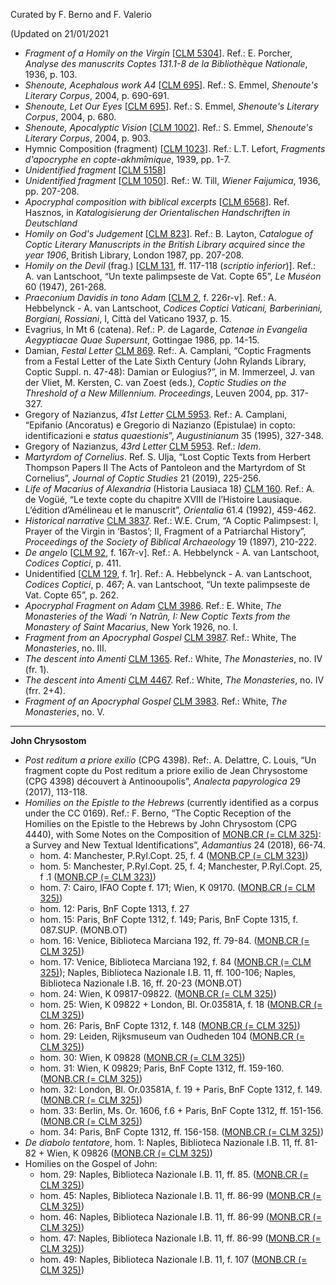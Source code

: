 Curated by F. Berno and F. Valerio

(Updated on 21/01/2021

- *Fragment of a Homily on the Virgin* \[[CLM 5304](manuscripts/5304)\]. Ref.: E. Porcher, *Analyse des manuscrits Coptes 131.1-8 de la Bibliothèque Nationale*, 1936, p. 103.
- *Shenoute, Acephalous work A4* \[[CLM 695](manuscripts/695)\]. Ref.: S. Emmel, *Shenoute's Literary Corpus*, 2004, p. 690-691.
- *Shenoute, Let Our Eyes* \[[CLM 695](manuscripts/695)\]. Ref.: S. Emmel, *Shenoute's Literary Corpus*, 2004, p. 680.
- *Shenoute, Apocalyptic Vision* \[[CLM 1002](manuscripts/1002)\]. Ref.: S. Emmel, *Shenoute's Literary Corpus*, 2004, p. 903.
- Hymnic Composition (fragment) \[[CLM 1023](manuscripts/1023)\]. Ref.: L.T. Lefort, *Fragments d'apocryphe en copte-akhmîmique*, 1939, pp. 1-7.
- *Unidentified fragment* \[[CLM 5158](manuscripts/5158)\]
- *Unidentified fragment* \[[CLM 1050](manuscripts/5158)\]. Ref.: W. Till, *Wiener Faijumica*, 1936, pp. 207-208.
- *Apocryphal composition with biblical excerpts* \[[CLM 6568](manuscripts/6568)\].  Ref. Hasznos, in *Katalogisierung der Orientalischen Handschriften in Deutschland*
- *Homily on God's Judgement* \[[CLM 823](manuscripts/823)\]. Ref.: B. Layton, *Catalogue of Coptic Literary Manuscripts in the British Library acquired since the year 1906*,  British Library, London 1987, pp. 207-208.
- *Homily on the Devil* (frag.) \[[CLM 131](manuscripts/131), ff. 117-118 (*scriptio inferior*)\]. Ref.: A. van Lantschoot, “Un texte palimpseste de Vat. Copte 65”, *Le Muséon* 60 (1947), 261-268.
- *Praeconium Davidis in tono Adam* \[[CLM 2](manuscripts/2), f. 226r-v\]. Ref.: A. Hebbelynck - A. van Lantschoot, *Codices Coptici Vaticani, Barberiniani, Borgiani, Rossiani*, I, Città del Vaticano 1937, p. 15.
- Evagrius, In Mt 6 (catena). Ref.: P. de Lagarde, *Catenae in Evangelia Aegyptiacae Quae Supersunt*, Gottingae 1986, pp. 14-15.
- Damian, *Festal Letter* [CLM 869](manuscripts/869). Ref:. A. Camplani, “Coptic Fragments from a Festal Letter of the Late Sixth Century (John Rylands Library, Coptic Suppl. n. 47-48): Damian or Eulogius?”, in M. Immerzeel, J. van der Vliet, M. Kersten, C. van Zoest (eds.),  *Coptic Studies on the Threshold of a New Millennium. Proceedings*, Leuven 2004, pp. 317-327.
- Gregory of Nazianzus, *41st Letter* [CLM 5953](manuscripts/5953). Ref.: A. Camplani, “Epifanio (Ancoratus) e Gregorio di Nazianzo (Epistulae) in copto: identificazioni e *status quaestionis*”, *Augustinianum* 35 (1995), 327-348.
- Gregory of Nazianzus, *43rd Letter* [CLM 5953](manuscripts/5953). Ref.: *Idem*.
- *Martyrdom of Cornelius*. Ref. S. Ulja, “Lost Coptic Texts from Herbert Thompson Papers II
The Acts of Pantoleon and the Martyrdom of St Cornelius”, *Journal of Coptic Studies* 21 (2019), 225-256.
- *Life of Macarius of Alexandria* (Historia Lausiaca 18) [CLM 160](manuscripts/160). Ref.: A. de Vogüé, “Le texte copte du chapitre XVIII de l’Histoire Lausiaque. L’édition d’Amélineau et le manuscrit”, *Orientalia* 61.4 (1992), 459-462.
- *Historical narrative* [CLM 3837](manuscripts/3837). Ref.: W.E. Crum, “A Coptic Palimpsest: I, Prayer of the Virgin in ‘Bastos’; II, Fragment of a Patriarchal History”, *Proceedings of the Society of Biblical Archaeology* 19 (1897), 210-222.
- *De angelo* [[CLM 92](manuscripts/92), f. 167r-v]. Ref.: A. Hebbelynck - A. van Lantschoot, *Codices Coptici*, p. 411.
- Unidentified [[CLM 129](manuscripts/129), f. 1r]. Ref.: A. Hebbelynck - A. van Lantschoot, *Codices Coptici*, p. 467; A. van Lantschoot, “Un texte palimpseste de Vat. Copte 65”, p. 262.
- *Apocryphal Fragment on Adam* [CLM 3986](manuscripts/3986). Ref.: E. White, *The Monasteries of the Wadi ‘n Natrûn, I: New Coptic Texts from the Monastery of Saint Macarius*, New York 1926, no. I.
- *Fragment from an Apocryphal Gospel* [CLM 3987](manuscripts/3987). Ref.: White, The *Monasteries*, no. III.
- *The descent into Amenti* [CLM 1365](manuscripts/1365). Ref.: White, *The Monasteries*, no. IV (fr. 1).
- *The descent into Amenti* [CLM 4467](manuscripts/4467). Ref.: White, *The Monasteries*, no. IV (frr. 2+4).
- *Fragment of an Apocryphal Gospel* [CLM 3983](manuscripts/3983). Ref.: White, *The Monasteries*, no. V.

---

**John Chrysostom**

- *Post reditum a priore exilio* (CPG 4398). Ref:. A. Delattre, C. Louis, “Un fragment copte du Post reditum a priore exilio de Jean Chrysostome (CPG 4398) découvert à Antinooupolis”, *Analecta papyrologica* 29 (2017), 113-118.
- *Homilies on the Epistle to the Hebrews* (currently identified as a corpus under the CC 0169). Ref.: F. Berno, “The Coptic Reception of the Homilies on the Epistle to the Hebrews by John Chrysostom (CPG 4440), with Some Notes on the Composition of [MONB.CR (= CLM 325)](manuscripts/325): a Survey and New Textual Identifications”, *Adamantius* 24 (2018), 66-74.
  - hom. 4: Manchester, P.Ryl.Copt. 25, f. 4 ([MONB.CP (= CLM 323)](manuscripts/323))
  - hom. 5: Manchester, P.Ryl.Copt. 25, f. 4; Manchester, P.Ryl.Copt. 25, f .1 ([MONB.CP (= CLM 323)](manuscripts/323))
  - hom. 7: Cairo, IFAO Copte f. 171; Wien, K 09170. ([MONB.CR (= CLM 325)](manuscripts/325))
  - hom. 12: Paris, BnF Copte 1313, f. 27
  - hom. 15: Paris, BnF Copte 1312, f. 149; Paris, BnF Copte 1315, f. 087.SUP. (MONB.OT)
  - hom. 16: Venice, Biblioteca Marciana 192, ff. 79-84. ([MONB.CR (= CLM 325)](manuscripts/325))
  - hom. 17: Venice, Biblioteca Marciana 192, f. 84 ([MONB.CR (= CLM 325)](manuscripts/325)); Naples, Biblioteca Nazionale I.B. 11, ff. 100-106; Naples,   Biblioteca Nazionale I.B. 16, ff. 20-23 (MONB.OT)
  - hom. 24: Wien, K 09817-09822. ([MONB.CR (= CLM 325)](manuscripts/325))
  - hom. 25: Wien, K 09822 + London, Bl. Or.03581A, f. 18 ([MONB.CR (= CLM 325)](manuscripts/325))
  - hom. 26: Paris, BnF Copte 1312, f. 148 ([MONB.CR (= CLM 325)](manuscripts/325))
  - hom. 29: Leiden, Rijksmuseum van Oudheden 104 ([MONB.CR (= CLM 325)](manuscripts/325))
  - hom. 30: Wien, K 09828 ([MONB.CR (= CLM 325)](manuscripts/325))
  - hom. 31: Wien, K 09829; Paris, BnF Copte 1312, ff. 159-160. ([MONB.CR (= CLM 325)](manuscripts/325))
  - hom. 32: London, Bl. Or.03581A, f. 19 + Paris, BnF Copte 1312, f. 149. ([MONB.CR (= CLM 325)](manuscripts/325))
  - hom. 33: Berlin, Ms. Or. 1606, f.6 + Paris, BnF Copte 1312, ff. 151-156. ([MONB.CR (= CLM 325)](manuscripts/325))
  - hom. 34: Paris, BnF Copte 1312, ff. 156-158. ([MONB.CR (= CLM 325)](manuscripts/325))
- *De diabolo tentatore*, hom. 1: Naples, Biblioteca Nazionale I.B. 11, ff. 81-82 + Wien, K 09826 ([MONB.CR (= CLM 325)](manuscripts/325))
- Homilies on the Gospel of John:
  - hom. 29: Naples, Biblioteca Nazionale I.B. 11, ff. 85. ([MONB.CR (= CLM 325)](manuscripts/325))
  - hom. 45: Naples, Biblioteca Nazionale I.B. 11, ff. 86-99 ([MONB.CR (= CLM 325)](manuscripts/325))
  - hom. 46: Naples, Biblioteca Nazionale I.B. 11, ff. 86-99 ([MONB.CR (= CLM 325)](manuscripts/325))
  - hom. 47: Naples, Biblioteca Nazionale I.B. 11, ff. 86-99 ([MONB.CR (= CLM 325)](manuscripts/325))
  - hom. 49: Naples, Biblioteca Nazionale I.B. 11, f. 107 ([MONB.CR (= CLM 325)](manuscripts/325))

